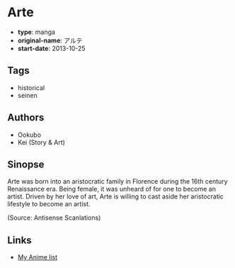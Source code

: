 # Arte

-   **type**: manga
-   **original-name**: アルテ
-   **start-date**: 2013-10-25

## Tags

-   historical
-   seinen

## Authors

-   Ookubo
-   Kei (Story & Art)

## Sinopse

Arte was born into an aristocratic family in Florence during the 16th century Renaissance era. Being female, it was unheard of for one to become an artist. Driven by her love of art, Arte is willing to cast aside her aristocratic lifestyle to become an artist.

(Source: Antisense Scanlations)

## Links

-   [My Anime list](https://myanimelist.net/manga/75929/Arte)
